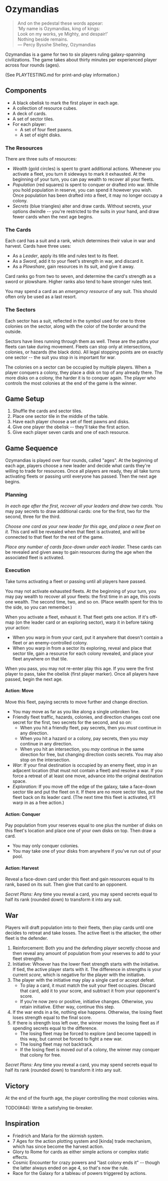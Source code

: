 # Ozymandias
> And on the pedestal these words appear:  
> ’My name is Ozymandias, king of kings:  
> Look on my works, ye Mighty, and despair!’  
> Nothing beside remains.  
> — Percy Bysshe Shelley, Ozymandias

Ozymandias is a game for two to six players ruling galaxy-spanning
civilizations.  The game takes about thirty minutes per experienced player
across four rounds (ages).

(See PLAYTESTING.md for print-and-play information.)

## Components
- A black obelisk to mark the first player in each age.
- A collection of resource cubes.
- A deck of cards.
- A set of sector tiles.
- For each player:
  - A set of four fleet pawns.
  - A set of eight disks.

### The Resources
There are three suits of resources:

- *Wealth* (gold circles) is spent to grant additional actions.  Whenever you
  activate a fleet, you turn it sideways to mark it exhausted.  At the
  beginning of your turn, you can pay wealth to recover all your fleets.
- *Population* (red squares) is spent to conquer or drafted into war.  While
  you hold population in reserve, you can spend it however you wish.  Once
  population has been drafted into a fleet, it may no longer occupy a colony.
- *Secrets* (blue triangles) alter and draw cards.  Without secrets, your
  options dwindle -- you're restricted to the suits in your hand, and draw
  fewer cards when the next age begins.

### The Cards
Each card has a suit and a rank, which determines their value in war and
harvest.  Cards have three uses:

- As a *Leader*, apply its title and rules text to its fleet.
- As a *Sword*, add it to your fleet's strength in war, and discard it.
- As a *Plowshare*, gain resources in its suit, and give it away.

Card ranks go from two to seven, and determine the card's strength as a sword
or plowshare.  Higher ranks also tend to have stronger rules text.

You may spend a card as an *emergency resource* of any suit.  This should
often only be used as a last resort.

### The Sectors
Each sector has a suit, reflected in the symbol used for one to three
colonies on the sector, along with the color of the border around the
outside.

Sectors have lines running through them as well.  These are the paths your
fleets can take during movement.  Fleets can stop only at intersections,
colonies, or hazards (the black dots).  All legal stopping points are on
exactly one sector -- the suit you stop in is important for war.

The colonies on a sector can be occupied by multiple players.  When a player
conquers a colony, they place a disk on top of any already there.  The more
disks on a colony, the harder it is to conquer again.  The player who
controls the most colonies at the end of the game is the winner.

## Game Setup
1. Shuffle the cards and sector tiles.
2. Place one sector tile in the middle of the table.
3. Have each player choose a set of fleet pawns and disks.
4. Give one player the obelisk -- they’ll take the first action.
5. Give each player seven cards and one of each resource.

## Game Sequence
Ozymandias is played over four rounds, called "ages".  At the beginning of
each age, players choose a new leader and decide what cards they're willing
to trade for resources.  Once all players are ready, they all take turns
activating fleets or passing until everyone has passed.  Then the next age
begins.

### Planning
*In each age after the first, recover all your leaders and draw two cards.*
You may pay secrets to draw additional cards: one for the first, two for the
second, three for the third.

*Choose one card as your new leader for this age, and place a new fleet on
it.*  This card will be revealed when that fleet is activated, and will be
connected to that fleet for the rest of the game.

*Place any number of cards face-down under each leader.*  These cards can be
revealed and given away to gain resources during the age when the associated
fleet is activated.

### Execution
Take turns activating a fleet or passing until all players have passed.

You may not activate exhausted fleets.  At the beginning of your turn, you
may pay wealth to recover all your fleets: the first time in an age, this
costs one wealth.  The second time, two, and so on.  (Place wealth spent for
this to the side, so you can remember.)

When you activate a fleet, exhaust it.  That fleet gets one action.
If it's off-map (on the leader card or an exploring sector), warp it in
before taking your action:

- When you warp in from your card, put it anywhere that doesn't contain a
  fleet or an enemy-controlled colony.
- When you warp in from a sector its exploring, reveal and place that sector
  tile, gain a resource for each colony revealed, and place your fleet
  anywhere on that tile.

When you pass, you may not re-enter play this age.  If you were the first
player to pass, take the obelisk (first player marker).  Once all players
have passed, begin the next age.

#### Action: Move
Move this fleet, paying secrets to move further and change direction.

- You may move as far as you like along a single unbroken line.
- Friendly fleet traffic, hazards, colonies, and direction changes cost one
  secret for the first, two secrets for the second, and so on:
  - When you hit a friendly fleet, pay secrets, then you _must_ continue in
    any direction.
  - When you hit a hazard or a colony, pay secrets, then you _may_ continue
    in any direction.
  - When you hit an intersection, you _may_ continue in the same direction
    for free, but changing direction costs secrets.  You may also stop on the
    intersection.
- *War*: If your final destination is occupied by an enemy fleet, stop in an
  adjacent location (that must not contain a fleet) and resolve a war.  If
  you force a retreat of at least one move, advance into the original
  destination space.
- *Exploration:* If you move off the edge of the galaxy, take a face-down
  sector tile and put the fleet on it.  If there are no more sector tiles,
  put the fleet back on its leader card.  (The next time this fleet is
  activated, it'll warp in as a free action.)

#### Action: Conquer
Pay population from your reserves equal to one plus the number of disks on
this fleet's location and place one of your own disks on top.  Then draw a
card.

- You may only conquer colonies.
- You may take one of your disks from anywhere if you've run out of your
  pool.

#### Action: Harvest
Reveal a face-down card under this fleet and gain resources equal to its
rank, based on its suit.  Then give that card to an opponent.

*Secret Plans:* Any time you reveal a card, you may spend secrets equal to
half its rank (rounded down) to transform it into any suit.

## War
Players will draft population into to their fleets, then play cards until one
decides to retreat and take losses.  The active fleet is the attacker, the
other fleet is the defender.

1. Reinforcement: Both you and the defending player secretly choose and then
   reveal any amount of population from your reserves to add to your fleet
   strengths.
2. Initiative: Whoever has the lower fleet strength starts with the
   initiative. If tied, the active player starts with it. The difference in
   strengths is your current *score*, which is negative for the player with
   the initiative.
3. The player with the initiative may play a single card or accept defeat.
   - To play a card, it must match the suit your fleet occupies.  Discard
     that card, add it to your score, and subtract it from your opponent's
     score.
   - If you're now zero or positive, initiative changes.  Otherwise, you
     retain initiative.  Either way, continue this step.
4. If the war ends in a tie, nothing else happens.  Otherwise, the
   losing fleet loses strength equal to the final score.
5. If there is strength loss left over, the winner moves the losing fleet as
   if spending secrets equal to the difference.
   - The losing fleet may be forced to explore (and become tapped) in this
     way, but cannot be forced to fight a new war.
   - The losing fleet may not backtrack.
   - If the losing fleet is moved _out_ of a colony, the winner may conquer
     that colony for free.

*Secret Plans:* Any time you reveal a card, you may spend secrets equal to
half its rank (rounded down) to transform it into any suit.

## Victory
At the end of the fourth age, the player controlling the most colonies wins.

TODO(#44): Write a satisfying tie-breaker.

## Inspiration
* Friedrich and Maria for the skirmish system.
* 7 Ages for the action plotting system and [kinda] trade mechanism, which
  has since become the harvest action.
* Glory to Rome for cards as either simple actions or complex static effects.
* Cosmic Encounter for crazy powers and "last colony ends it" -- though the
  latter always ended on age 4, so that's now the rule.
* Race for the Galaxy for a tableau of powers triggered by actions.
